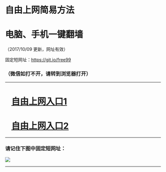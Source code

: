 ﻿# 自由上网简易方法

# 电脑、手机一键翻墙

（2017/10/09 更新，网址有效）

固定短网址：https://git.io/free99

### （微信如打不开，请转到浏览器打开）


***





# &nbsp;&nbsp; <a href="http://ft289025374.fwq-tz-1001.info/fwqtz01.html?t=100900119740 " target="_blank">自由上网入口1</a>
# &nbsp;&nbsp; <a href="http://ft3255017162.fwq-tz-1002.info/fwqtz02.html?t=100900124856 " target="_blank">自由上网入口2</a>
***

### 请记住下图中固定短网址：

<img src="https://s3-us-west-2.amazonaws.com/fwq-1001/yjfq-20170905okok.png" /> 


***

